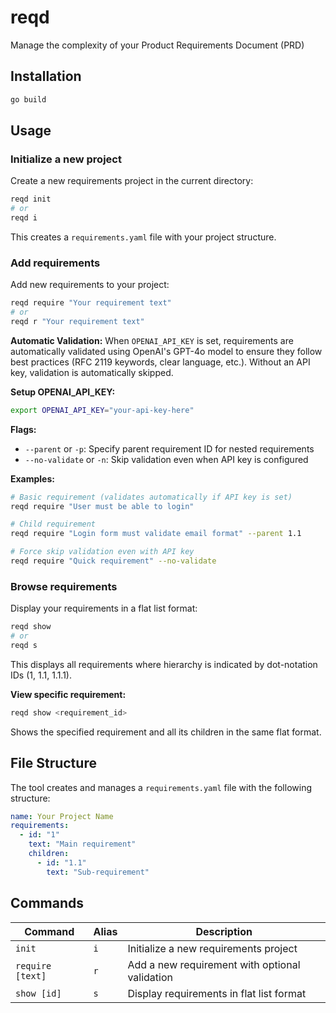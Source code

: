 # reqd
Manage the complexity of your Product Requirements Document (PRD)

## Installation

```bash
go build
```

## Usage

### Initialize a new project

Create a new requirements project in the current directory:

```bash
reqd init
# or
reqd i
```

This creates a `requirements.yaml` file with your project structure.

### Add requirements

Add new requirements to your project:

```bash
reqd require "Your requirement text"
# or
reqd r "Your requirement text"
```

**Automatic Validation:**
When `OPENAI_API_KEY` is set, requirements are automatically validated using OpenAI's GPT-4o model to ensure they follow best practices (RFC 2119 keywords, clear language, etc.). Without an API key, validation is automatically skipped.

**Setup OPENAI_API_KEY:**
```bash
export OPENAI_API_KEY="your-api-key-here"
```

**Flags:**
- `--parent` or `-p`: Specify parent requirement ID for nested requirements
- `--no-validate` or `-n`: Skip validation even when API key is configured

**Examples:**
```bash
# Basic requirement (validates automatically if API key is set)
reqd require "User must be able to login"

# Child requirement
reqd require "Login form must validate email format" --parent 1.1

# Force skip validation even with API key
reqd require "Quick requirement" --no-validate
```

### Browse requirements

Display your requirements in a flat list format:

```bash
reqd show
# or
reqd s
```

This displays all requirements where hierarchy is indicated by dot-notation IDs (1, 1.1, 1.1.1).

**View specific requirement:**
```bash
reqd show <requirement_id>
```

Shows the specified requirement and all its children in the same flat format.

## File Structure

The tool creates and manages a `requirements.yaml` file with the following structure:

```yaml
name: Your Project Name
requirements:
  - id: "1"
    text: "Main requirement"
    children:
      - id: "1.1"
        text: "Sub-requirement"
```

## Commands

| Command | Alias | Description |
|---------|--------|-------------|
| `init` | `i` | Initialize a new requirements project |
| `require [text]` | `r` | Add a new requirement with optional validation |
| `show [id]` | `s` | Display requirements in flat list format |
